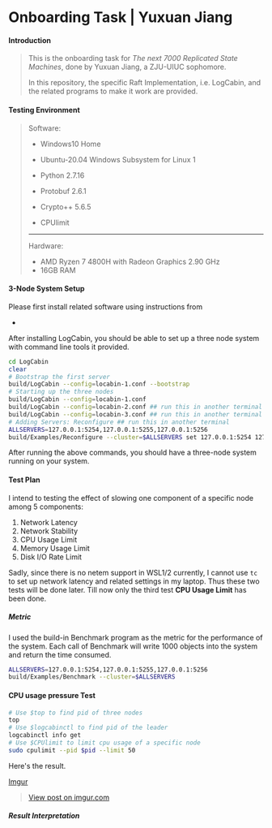 # Onboarding Task | Yuxuan Jiang

#### Introduction

> This is the onboarding task for *The next 7000 Replicated State Machines*, done by Yuxuan Jiang, a ZJU-UIUC sophomore.
>
> In this repository, the specific Raft Implementation, i.e. LogCabin, and the related programs to make it work are provided.



#### Testing Environment

> Software:
>
> - Windows10 Home
>
> - Ubuntu-20.04 Windows Subsystem for Linux 1
>
> - Python 2.7.16
> - Protobuf 2.6.1
> - Crypto++ 5.6.5
> - CPUlimit
>
> ----------------------------
>
> Hardware:
>
> - AMD Ryzen 7 4800H with Radeon Graphics 2.90 GHz
> - 16GB RAM

#### 3-Node System Setup

Please first install related software using instructions from 

- [LogCabin]: https://github.com/logcabin/logcabin

After installing LogCabin, you should be able to set up a three node system with command line tools it provided.

```bash
cd LogCabin
clear
# Bootstrap the first server
build/LogCabin --config=locabin-1.conf --bootstrap
# Starting up the three nodes
build/LogCabin --config=locabin-1.conf
build/LogCabin --config=locabin-2.conf ## run this in another terminal
build/LogCabin --config=locabin-3.conf ## run this in another terminal
# Adding Servers: Reconfigure ## run this in another terminal
ALLSERVERS=127.0.0.1:5254,127.0.0.1:5255,127.0.0.1:5256
build/Examples/Reconfigure --cluster=$ALLSERVERS set 127.0.0.1:5254 127.0.0.1:5255 127.0.0.1:5256
```

After running the above commands, you should have a three-node system running on your system.

#### Test Plan

I intend to testing the effect of slowing one component of a specific node among 5 components: 

1. Network Latency
2. Network Stability
3. CPU Usage Limit
4. Memory Usage Limit
5. Disk I/O Rate Limit

Sadly, since there is no netem support in WSL1/2 currently, I cannot use ```tc``` to set up network latency and related settings in my laptop. Thus these two tests will be done later. Till now only the third test **CPU Usage Limit** has been done.

##### Metric

I used the build-in Benchmark program as the metric for the performance of the system. Each call of Benchmark will write 1000 objects into the system and return the time consumed.

```bash
ALLSERVERS=127.0.0.1:5254,127.0.0.1:5255,127.0.0.1:5256
build/Examples/Benchmark --cluster=$ALLSERVERS
```



#### CPU usage pressure Test

```bash
# Use $top to find pid of three nodes
top
# Use $logcabinctl to find pid of the leader
logcabinctl info get
# Use $CPUlimit to limit cpu usage of a specific node
sudo cpulimit --pid $pid --limit 50
```

Here's the result.

[Imgur](https://imgur.com/bwiB68X)

<blockquote class="imgur-embed-pub" lang="en" data-id="bwiB68X"><a href="https://imgur.com/bwiB68X">View post on imgur.com</a></blockquote><script async src="//s.imgur.com/min/embed.js" charset="utf-8"></script>



<blockquote class="imgur-embed-pub" lang="en" data-id="wbgF5tK" data-context="false" ><a href="//imgur.com/wbgF5tK"></a></blockquote><script async src="//s.imgur.com/min/embed.js" charset="utf-8"></script>

##### Result Interpretation

